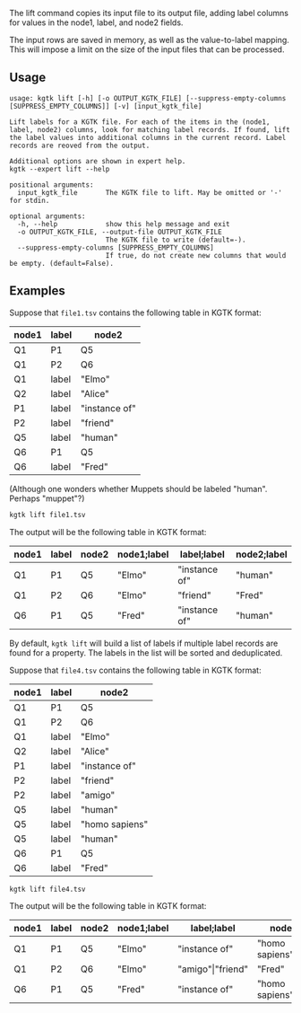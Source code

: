 The lift command copies its input file to its output file,
adding label columns for values in the node1, label, and node2 fields.

The input rows are saved in memory, as well as the value-to-label mapping.
This will impose a limit on the size of the input files that can be processed.   

## Usage

```
usage: kgtk lift [-h] [-o OUTPUT_KGTK_FILE] [--suppress-empty-columns [SUPPRESS_EMPTY_COLUMNS]] [-v] [input_kgtk_file]

Lift labels for a KGTK file. For each of the items in the (node1, label, node2) columns, look for matching label records. If found, lift the label values into additional columns in the current record. Label records are reoved from the output. 

Additional options are shown in expert help.
kgtk --expert lift --help

positional arguments:
  input_kgtk_file       The KGTK file to lift. May be omitted or '-' for stdin.

optional arguments:
  -h, --help            show this help message and exit
  -o OUTPUT_KGTK_FILE, --output-file OUTPUT_KGTK_FILE
                        The KGTK file to write (default=-).
  --suppress-empty-columns [SUPPRESS_EMPTY_COLUMNS]
                        If true, do not create new columns that would be empty. (default=False).
```

## Examples

Suppose that `file1.tsv` contains the following table in KGTK format:

| node1 | label | node2         |
| ----- | ----- | ------------- |
| Q1    | P1    | Q5            |
| Q1    | P2    | Q6            |
| Q1    | label | "Elmo"        |
| Q2    | label | "Alice"       |
| P1    | label | "instance of" |
| P2    | label | "friend"      |
| Q5    | label | "human"       |
| Q6    | P1    | Q5            |
| Q6    | label | "Fred"        |

(Although one wonders whether Muppets should be labeled "human".  Perhaps "muppet"?)

```bash
kgtk lift file1.tsv
```

The output will be the following table in KGTK format:

| node1 | label | node2 | node1;label | label;label | node2;label |
| -- | -- | -- | -- | -- | -- |
| Q1 | P1 | Q5 | "Elmo" | "instance of" | "human" |
| Q1 | P2 | Q6 | "Elmo" | "friend" | "Fred" |
| Q6 | P1 | Q5 | "Fred" | "instance of" | "human" |

By default, `kgtk lift` will build a list of labels if multiple label records
are found for a property. The labels in the list will be sorted and
deduplicated.

Suppose that `file4.tsv` contains the following table in KGTK format:

| node1 | label | node2 |
| -- | -- | -- |
| Q1 | P1 | Q5 |
| Q1 | P2 | Q6 |
| Q1 | label | "Elmo" |
| Q2 | label | "Alice" |
| P1 | label | "instance of" |
| P2 | label | "friend" |
| P2 | label | "amigo" |
| Q5 | label | "human" |
| Q5 | label | "homo sapiens" |
| Q5 | label | "human" |
| Q6 | P1 | Q5 |
| Q6 | label | "Fred" |

```bash
kgtk lift file4.tsv
```

The output will be the following table in KGTK format:

| node1 | label | node2 | node1;label | label;label | node2;label |
| -- | -- | -- | -- | -- | -- |
| Q1 | P1 | Q5 | "Elmo" | "instance of" | "homo sapiens"\|"human" |
| Q1 | P2 | Q6 | "Elmo" | "amigo"\|"friend" | "Fred" |
| Q6 | P1 | Q5 | "Fred" | "instance of" | "homo sapiens"\|"human" |
